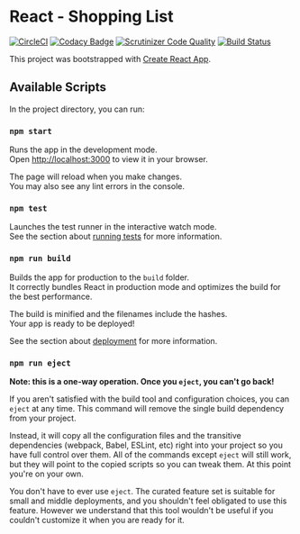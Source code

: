 # React - Shopping List
[![CircleCI](https://dl.circleci.com/status-badge/img/gh/Franckeddy/ShoppingList/tree/master.svg?style=svg)](https://dl.circleci.com/status-badge/redirect/gh/Franckeddy/ShoppingList/tree/master)
[![Codacy Badge](https://api.codacy.com/project/badge/Grade/bdeb9e7428804277b1e172d20b9eb2b1)](https://app.codacy.com/gh/Franckeddy/ShoppingList?utm_source=github.com&utm_medium=referral&utm_content=Franckeddy/ShoppingList&utm_campaign=Badge_Grade_Settings)
[![Scrutinizer Code Quality](https://scrutinizer-ci.com/g/Franckeddy/ShoppingList/badges/quality-score.png?b=master)](https://scrutinizer-ci.com/g/Franckeddy/ShoppingList/?branch=master)
[![Build Status](https://scrutinizer-ci.com/g/Franckeddy/ShoppingList/badges/build.png?b=master)](https://scrutinizer-ci.com/g/Franckeddy/ShoppingList/build-status/master)

This project was bootstrapped with [Create React App](https://github.com/facebook/create-react-app).

## Available Scripts

In the project directory, you can run:

### `npm start`

Runs the app in the development mode.\
Open [http://localhost:3000](http://localhost:3000) to view it in your browser.

The page will reload when you make changes.\
You may also see any lint errors in the console.

### `npm test`

Launches the test runner in the interactive watch mode.\
See the section about [running tests](https://facebook.github.io/create-react-app/docs/running-tests) for more information.

### `npm run build`

Builds the app for production to the `build` folder.\
It correctly bundles React in production mode and optimizes the build for the best performance.

The build is minified and the filenames include the hashes.\
Your app is ready to be deployed!

See the section about [deployment](https://facebook.github.io/create-react-app/docs/deployment) for more information.

### `npm run eject`

**Note: this is a one-way operation. Once you `eject`, you can't go back!**

If you aren't satisfied with the build tool and configuration choices, you can `eject` at any time. This command will remove the single build dependency from your project.

Instead, it will copy all the configuration files and the transitive dependencies (webpack, Babel, ESLint, etc) right into your project so you have full control over them. All of the commands except `eject` will still work, but they will point to the copied scripts so you can tweak them. At this point you're on your own.

You don't have to ever use `eject`. The curated feature set is suitable for small and middle deployments, and you shouldn't feel obligated to use this feature. However we understand that this tool wouldn't be useful if you couldn't customize it when you are ready for it.
